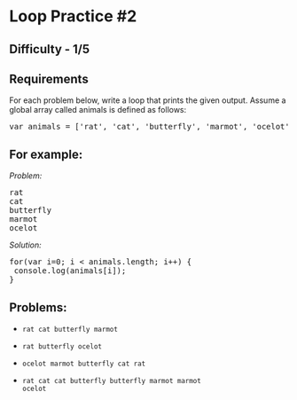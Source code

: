Loop Practice #2
===========

Difficulty - 1/5
---------

Requirements
---------
For each problem below, write a loop that prints the given output. Assume a global array called animals is defined as follows:

<pre>var animals = ['rat', 'cat', 'butterfly', 'marmot', 'ocelot'];</pre>

For example:
-----------

<em>Problem:</em>

<pre>
rat
cat
butterfly
marmot
ocelot
</pre>

<em>Solution:</em>
<pre>
for(var i=0; i &lt; animals.length; i++) {
 console.log(animals[i]);
}
</pre>

Problems:
---------
- <code>rat cat butterfly marmot</code>

- <code>rat butterfly ocelot</code>

- <code>ocelot marmot butterfly cat rat</code>

- <code>rat cat cat butterfly butterfly marmot marmot ocelot</code>
